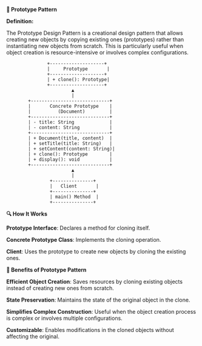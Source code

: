 **🧩 Prototype Pattern**

**Definition:**

The Prototype Design Pattern is a creational design pattern that allows creating new objects by copying existing ones (prototypes) rather than instantiating new objects from scratch. This is particularly useful when object creation is resource-intensive or involves complex configurations.

                   +--------------------+
                   |     Prototype       |
                   +--------------------+
                   | + clone(): Prototype|
                   +--------------------+
                            ▲
                            |
            +-----------------------------+
            |       Concrete Prototype    |
            |          (Document)         |
            +-----------------------------+
            | - title: String             |
            | - content: String           |
            +-----------------------------+
            | + Document(title, content)  |
            | + setTitle(title: String)   |
            | + setContent(content: String)|
            | + clone(): Prototype        |
            | + display(): void           |
            +-----------------------------+
                            ▲
                            |
                    +---------------+
                    |   Client       |
                    +---------------+
                    | main() Method  |
                    +---------------+


**🔍 How It Works**

**Prototype Interface**: Declares a method for cloning itself.

**Concrete Prototype Class**: Implements the cloning operation.

**Client**: Uses the prototype to create new objects by cloning the existing ones.

**🌟 Benefits of Prototype Pattern**

**Efficient Object Creation**: Saves resources by cloning existing objects instead of creating new ones from scratch.

**State Preservation**: Maintains the state of the original object in the clone.

**Simplifies Complex Construction**: Useful when the object creation process is complex or involves multiple configurations.

**Customizable**: Enables modifications in the cloned objects without affecting the original.

